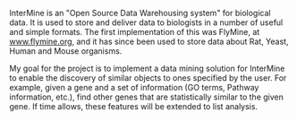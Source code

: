 InterMine is an "Open Source Data Warehousing system" for biological data. It is used to store and deliver data to biologists in a number of useful and simple formats. The first implementation of this was FlyMine, at www.flymine.org, and it has since been used to store data about Rat, Yeast, Human and Mouse organisms.

My goal for the project is to implement a data mining solution for InterMine to enable the discovery of similar objects to ones specified by the user. For example, given a gene and a set of information (GO terms, Pathway information, etc.), find other genes that are statistically similar to the given gene. If time allows, these features will be extended to list analysis.
